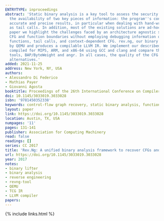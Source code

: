 ```yaml
---
ENTRYTYPE: inproceedings
abstract: 'Static binary analysis is a key tool to assess the security of third-party binaries and legacy programs. Most forms of binary analysis rely on
  the availability of two key pieces of information: the program''s control-flow graph and function boundaries. However, current tools struggle to provide
  accurate and precise results, in particular when dealing with hand-written assembly functions and non-trivial control-flow transfer instructions, such
  as tail calls. In addition, most of the existing solutions are ad-hoc, rely on hand-coded heuristics, and are tied to a specific architecture. In this
  paper we highlight the challenges faced by an architecture agnostic static binary analysis framework to provide accurate information about a program''s
  CFG and function boundaries without employing debugging information or symbols. We propose a set of analyses to address predicate instructions, noreturn
  functions, tail calls, and context-dependent CFG. rev.ng, our binary analysis framework based on QEMU and LLVM, handles all the 17 architectures supported
  by QEMU and produces a compilable LLVM IR. We implement our described analyses on top of LLVM IR. In an extensive evaluation, we test our tool on binaries
  compiled for MIPS, ARM, and x86-64 using GCC and clang and compare them to the industry''s state of the art tool, IDA Pro, and two well-known academic
  tools, BAP/ByteWeight and angr. In all cases, the quality of the CFG and function boundaries produced by rev.ng is comparable to or improves over the
  alternatives.'
added: 2021-11-25
address: New York, NY, USA
authors:
- Alessandro Di Federico
- Mathias Payer
- Giovanni Agosta
booktitle: Proceedings of the 26th International Conference on Compiler Construction
doi: 10.1145/3033019.3033028
isbn: '9781450352338'
keywords: control-flow graph recovery, static binary analysis, function boundary detection
layout: paper
link: https://doi.org/10.1145/3033019.3033028
location: Austin, TX, USA
numpages: '11'
pages: 131-141
publisher: Association for Computing Machinery
read: false
readings: []
series: CC 2017
title: 'Rev.Ng: A unified binary analysis framework to recover CFGs and function boundaries'
url: https://doi.org/10.1145/3033019.3033028
year: 2017
notes:
- binary lifter
- binary analysis
- reverse engineering
- revng-tool
- QEMU
- TCG IR
- LLVM compiler
papers:
---
```

{% include links.html %}
